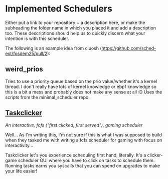 # Implemented Schedulers

Either put a link to your repository + a description here,
or make the subheading the folder name in which you placed it
and add a description too. These descriptions should help
us to quickly discern what your intention is with this
scheduler.

The following is an example idea from cluosh (https://github.com/sched-ext/fosdem25/pull/2):

## weird_prios

Tries to use a priority queue based on the prio value/whether it's a kernel thread. I don't really have lots of kernel knowledge or ebpf knowledge so this is a bit a mess and probably does not make any sense at all :D Uses the scripts from the minimal_scheduler repo.

## [Taskclicker](https://github.com/Mr-Pine/taskclicker)

*An interactive, fcfs ("first clicked, first served"), gaming scheduler*

Well... As I'm writing this, I'm not sure if this is what I was supposed to build when they tasked me with writing a fcfs scheduler for gaming with focus on interactivity...

Taskclicker let's you experience scheduling first hand, literally. It's a clicker-game scheduler GUI where you have to click on tasks to schedule them. Running tasks earns you syscalls that you can spend on upgrades to make your life easier!
